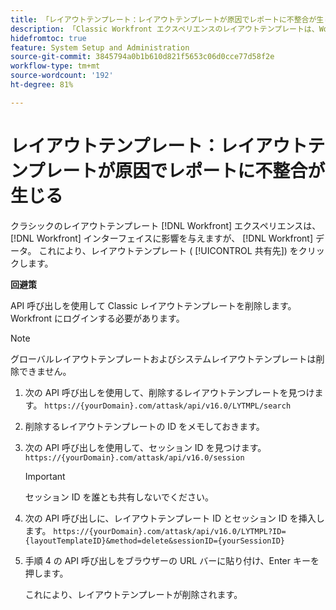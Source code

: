 ```yaml
---
title: 「レイアウトテンプレート：レイアウトテンプレートが原因でレポートに不整合が生じる」
description: 「Classic Workfront エクスペリエンスのレイアウトテンプレートは、Workfront インターフェイスでは使用できなくなりましたが、Workfront データに影響が及ぶ場合があります。これにより、レポートやダッシュボードのレイアウトテンプレート（共有先など）によって影響するフィールドに不整合が生じる可能性があります。」
hidefromtoc: true
feature: System Setup and Administration
source-git-commit: 3845794a0b1b610d821f5653c06d0cce77d58f2e
workflow-type: tm+mt
source-wordcount: '192'
ht-degree: 81%

---
```



# レイアウトテンプレート：レイアウトテンプレートが原因でレポートに不整合が生じる

クラシックのレイアウトテンプレート [!DNL Workfront] エクスペリエンスは、 [!DNL Workfront] インターフェイスに影響を与えますが、 [!DNL Workfront] データ。 これにより、レイアウトテンプレート ( [!UICONTROL 共有先]) をクリックします。

**回避策**

API 呼び出しを使用して Classic レイアウトテンプレートを削除します。Workfront にログインする必要があります。

>[!NOTE]
>
>グローバルレイアウトテンプレートおよびシステムレイアウトテンプレートは削除できません。

1. 次の API 呼び出しを使用して、削除するレイアウトテンプレートを見つけます。
   `https://{yourDomain}.com/attask/api/v16.0/LYTMPL/search`
1. 削除するレイアウトテンプレートの ID をメモしておきます。
1. 次の API 呼び出しを使用して、セッション ID を見つけます。
   `https://{yourDomain}.com/attask/api/v16.0/session`

   >[!IMPORTANT]
   >
   >セッション ID を誰とも共有しないでください。

1. 次の API 呼び出しに、レイアウトテンプレート ID とセッション ID を挿入します。
   `https://{yourDomain}.com/attask/api/v16.0/LYTMPL?ID={layoutTemplateID}&method=delete&sessionID={yourSessionID}`
1. 手順 4 の API 呼び出しをブラウザーの URL バーに貼り付け、Enter キーを押します。

   これにより、レイアウトテンプレートが削除されます。

